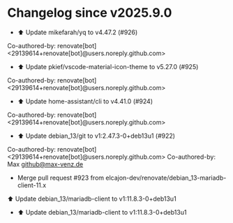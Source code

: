 # Changelog since v2025.9.0
- ⬆️ Update mikefarah/yq to v4.47.2 (#926)

Co-authored-by: renovate[bot] <29139614+renovate[bot]@users.noreply.github.com> 
- ⬆️ Update pkief/vscode-material-icon-theme to v5.27.0 (#925)

Co-authored-by: renovate[bot] <29139614+renovate[bot]@users.noreply.github.com> 
- ⬆️ Update home-assistant/cli to v4.41.0 (#924)

Co-authored-by: renovate[bot] <29139614+renovate[bot]@users.noreply.github.com> 
- ⬆️ Update debian_13/git to v1:2.47.3-0+deb13u1 (#922)

Co-authored-by: renovate[bot] <29139614+renovate[bot]@users.noreply.github.com>
Co-authored-by: Max <github@max-venz.de> 
- Merge pull request #923 from elcajon-dev/renovate/debian_13-mariadb-client-11.x

⬆️ Update debian_13/mariadb-client to v1:11.8.3-0+deb13u1 
- ⬆️ Update debian_13/mariadb-client to v1:11.8.3-0+deb13u1 
